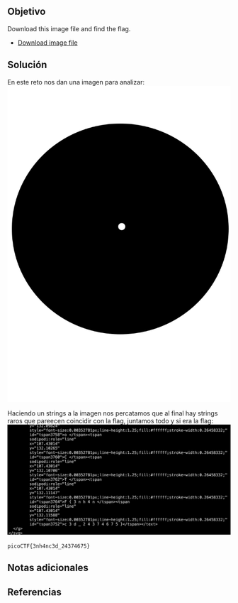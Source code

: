 ## Objetivo
Download this image file and find the flag.

- [Download image file](https://artifacts.picoctf.net/c/101/drawing.flag.svg)
## Solución
En este reto nos dan una imagen para analizar:
![drawing.flag](/imagenes/drawing.flag.svg)




Haciendo un strings a la imagen nos percatamos que al final hay strings raros que pareecen coincidir con la flag, juntamos todo y si era la flag:
![Enhance](/imagenes/Enhance.png)

```
picoCTF{3nh4nc3d_24374675}
```

## Notas adicionales
## Referencias